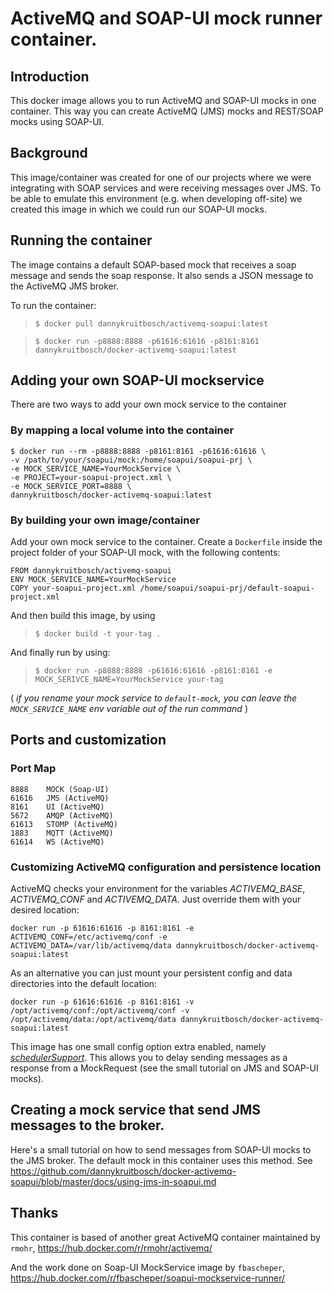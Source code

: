 # ActiveMQ and SOAP-UI mock runner container.

## Introduction

This docker image allows you to run ActiveMQ and SOAP-UI mocks in one container. This way you can create ActiveMQ (JMS) mocks and
REST/SOAP mocks using SOAP-UI.

## Background

This image/container was created for one of our projects where we were integrating with SOAP services and were receiving messages over JMS.
To be able to emulate this environment (e.g. when developing off-site) we created this image in which we could run our SOAP-UI mocks.

## Running the container

The image contains a default SOAP-based mock that receives a soap message and sends the soap response. It also sends a JSON message to the ActiveMQ JMS broker.

To run the container:
  
  > `$ docker pull dannykruitbosch/activemq-soapui:latest`
  
  > `$ docker run -p8888:8888 -p61616:61616 -p8161:8161 dannykruitbosch/docker-activemq-soapui:latest`

## Adding your own SOAP-UI mockservice

There are two ways to add your own mock service to the container

### By mapping a local volume into the container

    $ docker run --rm -p8888:8888 -p8161:8161 -p61616:61616 \
    -v /path/to/your/soapui/mock:/home/soapui/soapui-prj \
    -e MOCK_SERVICE_NAME=YourMockService \
    -e PROJECT=your-soapui-project.xml \
    -e MOCK_SERVICE_PORT=8888 \
    dannykruitbosch/docker-activemq-soapui:latest


### By building your own image/container

Add your own mock service to the container. Create a `Dockerfile` inside the project folder of your SOAP-UI mock, with the following contents:

    FROM dannykruitbosch/activemq-soapui
    ENV MOCK_SERVICE_NAME=YourMockService
    COPY your-soapui-project.xml /home/soapui/soapui-prj/default-soapui-project.xml

And then build this image, by using

> `$ docker build -t your-tag .`

And finally run by using:

> `$ docker run -p8888:8888 -p61616:61616 -p8161:8161 -e MOCK_SERIVCE_NAME=YourMockService your-tag`

( *if you rename your mock service to `default-mock`, you can leave the `MOCK_SERVICE_NAME` env variable out of the run command* )

## Ports and customization

### Port Map

    8888    MOCK (Soap-UI)
    61616   JMS (ActiveMQ)
    8161    UI (ActiveMQ)
    5672    AMQP (ActiveMQ)
    61613   STOMP (ActiveMQ)
    1883    MQTT (ActiveMQ)
    61614   WS (ActiveMQ)

### Customizing ActiveMQ configuration and persistence location

ActiveMQ checks your environment for the variables *ACTIVEMQ_BASE*, *ACTIVEMQ_CONF* and *ACTIVEMQ_DATA*.
Just override them with your desired location:

    docker run -p 61616:61616 -p 8161:8161 -e ACTIVEMQ_CONF=/etc/activemq/conf -e ACTIVEMQ_DATA=/var/lib/activemq/data dannykruitbosch/docker-activemq-soapui:latest

As an alternative you can just mount your persistent config and data directories into the default location:

    docker run -p 61616:61616 -p 8161:8161 -v /opt/activemq/conf:/opt/activemq/conf -v /opt/activemq/data:/opt/activemq/data dannykruitbosch/docker-activemq-soapui:latest

This image has one small config option extra enabled, namely [_schedulerSupport_](http://activemq.apache.org/delay-and-schedule-message-delivery.html). This allows you to delay sending messages as a response from a MockRequest (see the small tutorial on JMS and SOAP-UI mocks).

## Creating a mock service that send JMS messages to the broker.

Here's a small tutorial on how to send messages from SOAP-UI mocks to the JMS broker. The default mock in this container uses this method.
See https://github.com/dannykruitbosch/docker-activemq-soapui/blob/master/docs/using-jms-in-soapui.md

## Thanks

This container is based of another great ActiveMQ container maintained by `rmohr`, https://hub.docker.com/r/rmohr/activemq/

And the work done on Soap-UI MockService image by `fbascheper`, https://hub.docker.com/r/fbascheper/soapui-mockservice-runner/
